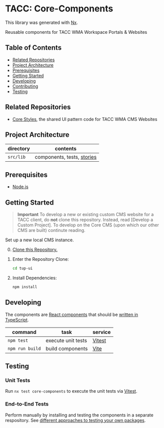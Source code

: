 # TACC: Core-Components

This library was generated with [Nx](https://nx.dev).

Reusable components for TACC WMA Workspace Portals & Websites

## Table of Contents

- [Related Repositories](#related-repositories)
- [Project Architecture](#project-architecture)
- [Prerequisites](#prerequisites)
- [Getting Started](#getting-started)
- [Developing](#developing)
- [Contributing](#contributing)
- [Testing](#testing)

## Related Repositories

- [Core Styles], the shared UI pattern code for TACC WMA CMS Websites

## Project Architecture

| directory | contents                     |
| --------- | ---------------------------- |
| `src/lib` | components, tests, [stories] |

## Prerequisites

- [Node.js]

## Getting Started

> **Important**
> To develop a new or existing custom CMS website for a TACC client, do **not** clone this repository. Instead, read [Develop a Custom Project]. To develop on the Core CMS (upon which our other CMS are built) continute reading.

Set up a new local CMS instance.

0. [Clone this Repository.](https://docs.github.com/en/repositories/creating-and-managing-repositories/cloning-a-repository)
1. Enter the Repository Clone:

   ```sh
   cd tup-ui
   ```

2. Install Dependencies:

   ```sh
   npm install
   ```

## Developing

The components are [React components](https://react.dev/learn) that should be [written in TypeScript](https://react.dev/learn/typescript#typescript-with-react-components).

| command         | task               | service                       |
| --------------- | ------------------ | ----------------------------- |
| `npm test`      | execute unit tests | [Vitest](https://vitest.dev/) |
| `npm run build` | build components   | [Vite](https://vitejs.dev/)   |

## Testing

### Unit Tests

Run `nx test core-components` to execute the unit tests via [Vitest](https://vitest.dev/).

### End-to-End Tests

Perform manually by installing and testing the components in a separate respository. See [different approaches to testing your own packages](https://dev.to/one-beyond/different-approaches-to-testing-your-own-packages-1kdg).

<!-- Link Aliases -->

[core styles]: https://github.com/TACC/Core-Styles
[node.js]: https://nodejs.org/
[stories]: https://storybook.js.org/docs/get-started/whats-a-story
